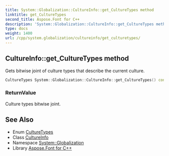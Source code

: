```yaml
---
title: System::Globalization::CultureInfo::get_CultureTypes method
linktitle: get_CultureTypes
second_title: Aspose.Font for C++
description: 'System::Globalization::CultureInfo::get_CultureTypes method. Gets bitwise joint of culture types that describe the current culture in C++.'
type: docs
weight: 1400
url: /cpp/system.globalization/cultureinfo/get_culturetypes/
---
```

## CultureInfo::get_CultureTypes method


Gets bitwise joint of culture types that describe the current culture.

```cpp
CultureTypes System::Globalization::CultureInfo::get_CultureTypes() const
```


### ReturnValue

Culture types bitwise joint.

## See Also

* Enum [CultureTypes](../../culturetypes/)
* Class [CultureInfo](../)
* Namespace [System::Globalization](../../)
* Library [Aspose.Font for C++](../../../)
